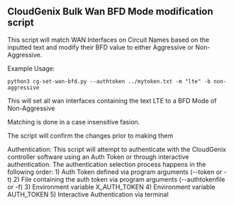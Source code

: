CloudGenix Bulk Wan BFD Mode modification script
---------------------------------------
This script will match WAN Interfaces on Circuit Names based on the 
inputted text and modify their BFD value to either Aggressive or Non-Aggressive.

Example Usage:

    python3 cg-set-wan-bfd.py --authtoken ../mytoken.txt -m "lte" -b non-aggressive

This will set all wan interfaces containing the text LTE to a BFD Mode of Non-Aggressive

Matching is done in a case insensitive fasion.

The script will confirm the changes prior to making them

Authentication:
    This script will attempt to authenticate with the CloudGenix controller
    software using an Auth Token or through interactive authentication.
    The authentication selection process happens in the following order:
        1) Auth Token defined via program arguments (--token or -t)
        2) File containing the auth token via program arguments (--authtokenfile or -f)
        3) Environment variable X_AUTH_TOKEN
        4) Environment variable AUTH_TOKEN
        5) Interactive Authentication via terminal
